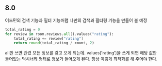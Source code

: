 ## 8.0

어드민의 검색 기능과 필터 기능처럼 나만의 검색과 필터링 기능을 만들어 볼 예정

```python 
total_rating = 0
for review in room.reviews.all().values("rating"):
    total_rating += review["rating"]
    return round(total_rating / count, 2)
```

all만 쓰면 관련 모든 정보를 갖고 오게 되는데. values('rating')을 쓰게 되면 해당 값만 들어있는 딕셔너리 형태로 정보가 들어오게 된다. 항상 이렇게 최적화를 해 주어야 한다. 


